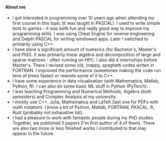 #### About me
- I got interested in programming over 10 years ago when attending my first course in this topic (it was taught in PASCAL). I used to write simple bots to games - it was both fun and really good way to improve my programming skills. I was using Cheat Engine for reverse engineering and Delphi PASCAL for writing windowed apps. Later I switched to primarily using C++.
- I have done a significant amount of numerics (for Bachelor's, Master's and PhD). It was primarily linear algebra and decomposition of large and sparse matrices - often running on HPC. I also did 4 internships before Master's. There I revised some old, crappy, spaghetti codes writen in FORTRAN. I improved the performance (sometimes making the code run tens of times faster) or rewrote some of it to C++.
- I have some experience in data visualisation (with Mathematica, Matlab, Python, R). I can also do some basic ML stuff in Python (PyTorch).
- I was teaching Programming and Numerical Methods, Algebra (both semesters) and Complex Analysis at my university. 
- I mostly use C++, Julia, Mathematica and LaTeX (last one for PDFs with math notation). I know a bit of Python, Matlab, FORTRAN, PASCAL, R, Rust (probably not exhaustive list).
- I had a pleasure to work with fantastic people during my PhD studies. Together, we published 5 papers (I'm first author of 4 of them). There are also two more or less finished works I contributed to that may appear in the future.
<!---
Lilineko/Lilineko is a ✨ special ✨ repository because its `README.md` (this file) appears on your GitHub profile.
You can click the Preview link to take a look at your changes.
--->
